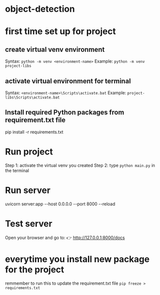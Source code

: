# object-detection

# first time set up for project
## create virtual venv environment
Syntax:
`python -m venv <environment-name>`
Example:
`python -m venv project-libs`

## activate virtual environment for terminal
Syntax:
`<environment-name>\Scripts\activate.bat`
Example:
`project-libs\Scripts\activate.bat`

## Install required Python packages from requirement.txt file
pip install -r requirements.txt

# Run project
Step 1: activate the virtual venv you created
Step 2: type `python main.py` in the terminal

# Run server
uvicorn server:app --host 0.0.0.0 --port 8000 --reload

# Test server
Open your browser and go to:
👉 http://127.0.0.1:8000/docs

# everytime you install new package for the project
remmember to run this to update the requirement.txt file
`pip freeze > requirements.txt`
